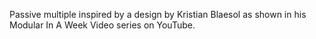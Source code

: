 Passive multiple inspired by a design by Kristian Blaesol as shown in his Modular In A Week Video series on YouTube.

